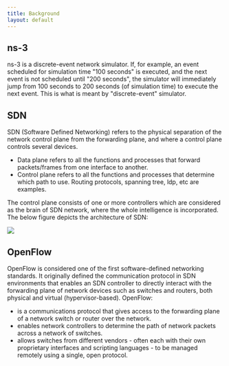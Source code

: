 ```yaml
---
title: Background
layout: default
---
```


<h2>ns-3</h2>
<p> ns-3 is a discrete-event network simulator. If, for example, an event scheduled for simulation time "100 seconds" is executed, and the next event is not scheduled until "200 seconds", the simulator will immediately jump from 100 seconds to 200 seconds (of simulation time) to execute the next event. This is what is meant by "discrete-event" simulator. </p>

<h2>SDN</h2>
<p>SDN (Software Defined Networking) refers to the physical separation of the network control plane from the forwarding plane, and where a control plane controls several devices.
<ul>
	<li>Data plane refers to all the functions and processes that forward packets/frames from one interface to another.</li>
	<li>Control plane refers to all the functions and processes that determine which path to use. Routing protocols, spanning tree, ldp, etc are examples.</li>
</ul>
The control plane consists of one or more controllers which are considered as the brain of SDN network, where the whole intelligence is incorporated. The below figure depicts the architecture of SDN:</p>
<div class="row content-row">
	<div class="col-12 col-sm-4"></div>
	<div class="col-12 col-sm-4">
	    <img src="{{ site.baseurl }}/images/sdnArch.png">
	</div>
	<div class="col-12 col-sm-4"></div>
</div>

<h2>OpenFlow</h2>
<p>OpenFlow is considered one of the first software-defined networking standards. It originally defined the communication protocol in SDN environments that enables an SDN controller to directly interact with the forwarding plane of network devices such as switches and routers, both physical and virtual (hypervisor-based).
OpenFlow:
<ul>
	<li>is a communications protocol that gives access to the forwarding plane of a network switch or router over the network.</li>
	<li>enables network controllers to determine the path of network packets across a network of switches.</li>
	<li>allows switches from different vendors - often each with their own proprietary interfaces and scripting languages - to be managed remotely using a single, open protocol.</li>
</ul>
